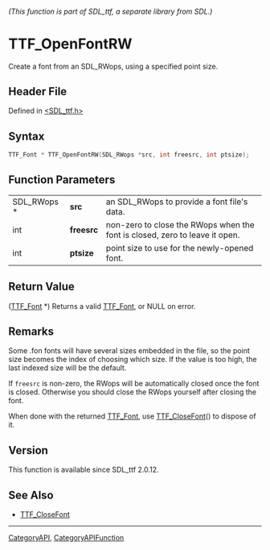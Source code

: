 ###### (This function is part of SDL_ttf, a separate library from SDL.)
# TTF_OpenFontRW

Create a font from an SDL_RWops, using a specified point size.

## Header File

Defined in [<SDL_ttf.h>](https://github.com/libsdl-org/SDL_ttf/blob/SDL2/include/SDL_ttf.h)

## Syntax

```c
TTF_Font * TTF_OpenFontRW(SDL_RWops *src, int freesrc, int ptsize);
```

## Function Parameters

|             |             |                                                                             |
| ----------- | ----------- | --------------------------------------------------------------------------- |
| SDL_RWops * | **src**     | an SDL_RWops to provide a font file's data.                                 |
| int         | **freesrc** | non-zero to close the RWops when the font is closed, zero to leave it open. |
| int         | **ptsize**  | point size to use for the newly-opened font.                                |

## Return Value

([TTF_Font](TTF_Font) *) Returns a valid [TTF_Font](TTF_Font), or NULL on
error.

## Remarks

Some .fon fonts will have several sizes embedded in the file, so the point
size becomes the index of choosing which size. If the value is too high,
the last indexed size will be the default.

If `freesrc` is non-zero, the RWops will be automatically closed once the
font is closed. Otherwise you should close the RWops yourself after closing
the font.

When done with the returned [TTF_Font](TTF_Font), use
[TTF_CloseFont](TTF_CloseFont)() to dispose of it.

## Version

This function is available since SDL_ttf 2.0.12.

## See Also

- [TTF_CloseFont](TTF_CloseFont)

----
[CategoryAPI](CategoryAPI), [CategoryAPIFunction](CategoryAPIFunction)

